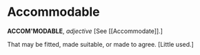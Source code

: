 # Accommodable

**ACCOM'MODABLE**, _adjective_ \[See [[Accommodate]].\]

That may be fitted, made suitable, or made to agree. \[Little used.\]